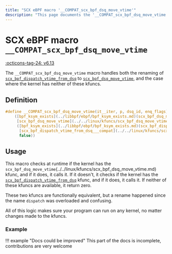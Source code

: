 ```yaml
---
title: "SCX eBPF macro '__COMPAT_scx_bpf_dsq_move_vtime'"
description: "This page documents the '__COMPAT_scx_bpf_dsq_move_vtime' scx eBPF macro, including its definition, usage, and examples."
---
```

# SCX eBPF macro `__COMPAT_scx_bpf_dsq_move_vtime`

[:octicons-tag-24: v6.13](https://github.com/torvalds/linux/commit/cc26abb1a19adbb91b79d25a2e74976633ece429)

The `__COMPAT_scx_bpf_dsq_move_vtime` macro handles both the renaming of [`scx_bpf_dispatch_vtime_from_dsq`](../../linux/kfuncs/scx_bpf_dispatch_vtime_from_dsq.md) to 
[`scx_bpf_dsq_move_vtime`](../../linux/kfuncs/scx_bpf_dsq_move_vtime.md), and the case where the kernel has neither of these kfuncs.
## Definition

```c
#define __COMPAT_scx_bpf_dsq_move_vtime(it__iter, p, dsq_id, enq_flags)		\
	([bpf_ksym_exists](../libbpf/ebpf/bpf_ksym_exists.md)(scx_bpf_dsq_move_vtime) ?					\
	 [scx_bpf_dsq_move_vtime](../../linux/kfuncs/scx_bpf_dsq_move_vtime.md)((it__iter), (p), (dsq_id), (enq_flags)) :		\
	 ([bpf_ksym_exists](../libbpf/ebpf/bpf_ksym_exists.md)(scx_bpf_dispatch_vtime_from_dsq___compat) ?			\
	  [scx_bpf_dispatch_vtime_from_dsq___compat](../../linux/kfuncs/scx_bpf_dispatch_vtime_from_dsq.md)((it__iter), (p), (dsq_id), (enq_flags)) : \
	  false))
```

## Usage

This macro checks at runtime if the kernel has the `scx_bpf_dsq_move_vtime`(../../linux/kfuncs/scx_bpf_dsq_move_vtime.md) kfunc, and if it does, it calls it. If it doesn't, it checks if the kernel has the [`scx_bpf_dispatch_vtime_from_dsq`](../../linux/kfuncs/scx_bpf_dispatch_vtime_from_dsq.md) kfunc, and if it does, it calls it. If neither of these kfuncs are available, it return zero.

These two kfuncs are functionally equivalent, but a rename happened since the name `dispatch` was overloaded and confusing.

All of this logic makes sure your program can run on any kernel, no matter changes made to the kfuncs.

### Example

!!! example "Docs could be improved"
    This part of the docs is incomplete, contributions are very welcome
